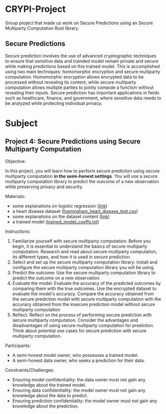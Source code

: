 # CRYPI-Project
Group project that made us work on Secure Predictions using an Secure Multiparty Computation Rust library.

## Secure Predictions

Secure prediction involves the use of advanced cryptographic techniques to ensure that sensitive data and trainded model remain private and secure while making predictions based on this trained model. This is accomplished using two main techniques: homomorphic encryption and secure multiparty computation. Homomorphic encryption allows encrypted data to be processed without revealing its content, while secure multiparty computation allows multiple parties to jointly compute a function without revealing their inputs. Secure prediction has important applications in fields such as healthcare, finance, and government, where sensitive data needs to be analyzed while protecting individual privacy.

# Subject

## Project 4: Secure Predictions using Secure Multiparty Computation

Objective:

In this project, you will learn how to perform secure prediction using secure multiparty computation **in the semi-honest settings**.
You will use a secure multiparty computation library to predict the outcome of a new observation while preserving privacy and security.

Materials:
- some explanations on logistic regression ([link](https://github.com/ConstanceBeguier/epita-projects-2023/tree/main/datasets/logistic_regression))
- a heart disease dataset ([framingham_heart_disease_test.csv](https://github.com/ConstanceBeguier/epita-projects-2023/blob/main/datasets/logistic_regression/framingham_heart_disease_test.csv))
- some explanations on the dataset content ([link](https://github.com/ConstanceBeguier/epita-projects-2023/tree/main/datasets))
- a trained model ([trained_model_coeffs.txt](https://github.com/ConstanceBeguier/epita-projects-2023/blob/main/datasets/logistic_regression/trained_model_coeffs.txt))

Instructions:

1. Familiarize yourself with secure multiparty computation:
Before you begin, it is essential to understand the basics of secure multiparty computation.
Research and read about secure multiparty computation, its different types, and how it is used in secure prediction.
2. Select and set up the secure multiparty computation library:
Install and configure the secure multiparty computation library you will be using.
3. Predict the outcome:
Use the secure multiparty computation library to predict the outcome on a new observation.
4. Evaluate the model:
Evaluate the accuracy of the predicted outcomes by comparing them with the true outcomes.
Use the encrypted dataset to evaluate the model's accuracy.
Compare the accuracy obtained from the secure prediction model with secure multiparty computation with the accuracy obtained from the insecure prediction model without secure multiparty computation
5. Reflect:
Reflect on the process of performing secure prediction with secure multiparty computation.
Consider the advantages and disadvantages of using secure multiparty computation for prediction.
Think about potential use cases for secure prediction with secure multiparty computation.

Participants:
- A semi-honest model owner, who possesses a trained model.
- A semi-honest data owner, who seeks a prediction for their data.

Constraints/Challenges:
- Ensuring model confidentiality: the data owner must not gain any knowledge about the trained model.
- Ensuring data confidentiality: the model owner must not gain any knowledge about the data to predict.
- Ensuring prediction confidentiality: the model owner must not gain any knowledge about the prediction.
